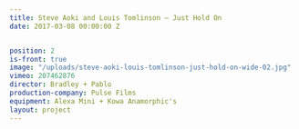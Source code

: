 ```yaml
---
title: Steve Aoki and Louis Tomlinson — Just Hold On
date: 2017-03-08 00:00:00 Z


position: 2
is-front: true
image: "/uploads/steve-aoki-louis-tomlinson-just-hold-on-wide-02.jpg"
vimeo: 207462876
director: Bradley + Pablo
production-company: Pulse Films
equipment: Alexa Mini + Kowa Anamorphic's
layout: project
---
```


